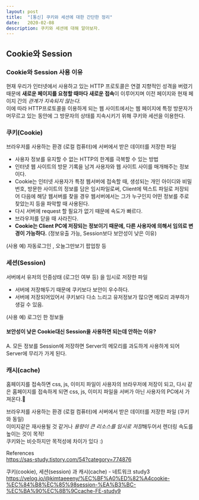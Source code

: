```yaml
---
layout: post
title:  "[통신] 쿠키와 세션에 대한 간단한 정리"
date:   2020-02-08
description: 쿠키와 세션에 대해 알아보자.
---
```


##  Cookie와 Session

### Cookie와 Session 사용 이유  
현재 우리가 인터넷에서 사용하고 있는 HTTP 프로토콜은 연결 지향적인 성격을 버렸기 때문에 **새로운 페이지를 요청할 때마다 새로운 접속**이 이루어지며 이전 페이지와 현재 페이지 간의 *관계가 지속되지 않는다.*  
이에 따라 HTTP프로토콜을 이용하게 되는 웹 사이트에서는 웹 페이지에 특정 방문자가 머무르고 있는 동안에 그 방문자의 상태를 지속시키기 위해 쿠키와 세션을 이용한다.

### 쿠키(Cookie)
브라우저를 사용하는 환경 (로컬 컴퓨터)에 서버에서 받은 데이터를 저장한 파일  

- 사용자 정보를 유지할 수 없는 HTTP의 한계를 극복할 수 있는 방법
- 인터넷 웹 사이트의 방문 기록을 남겨 사용자와 웹 사이트 사이를 매개해주는 정보이다.
- Cookie는 인터넷 사용자가 특정 웹서버에 접속할 때, 생성되는 개인 아이디와 비밀번호, 방문한 사이트의 정보를 담은 임시파일로써, Client에 텍스트 파일로 저장되어 다음에 해당 웹서버를 찾을 경우 웹서버에서는 그가 누구인지 어떤 정보를 주로 찾았는지 등을 파악할 때 사용된다.  
- 다시 서버에 request 할 필요가 없기 때문에 속도가 빠르다.  
- 브라우저를 닫을 때 사라진다.  
- **Cookie는 Client PC에 저장되는 정보이기 때문에, 다른 사용자에 의해서 임의로 변경이 가능하다.** (정보유출 가능, Session보다 보안성이 낮은 이유)  

(사용 예) 자동로그인 , 오늘그만보기 팝업창 등

### 세션(Session)  
서버에서 유저의 인증상태 (로그인 여부 등) 을 임시로 저장한 파일  

- 서버에 저장해두기 때문에 쿠키보다 보안이 우수하다.
- 서버에 저장되어있어서 쿠키보다 다소 느리고 유저정보가 많으면 메모리 과부하가 생길 수 있음.  

(사용 예) 로그인 한 정보들

#### 보안성이 낮은 Cookie대신 Session을 사용하면 되는데 안하는 이유?

A. 모든 정보를 Session에 저장하면 Server의 메모리를 과도하게 사용하게 되어 Server에 무리가 가게 된다.

### 캐시(cache)  
홈페이지를 접속하면 css, js, 이미지 파일이 사용자의 브라우저에 저장이 되고, 다시 같은 홈페이지를 접속하게 되면 css, js, 이미지 파일을 서버가 아닌 사용자의 PC에서 가져온다.  

브라우저를 사용하는 환경 (로컬 컴퓨터)에 서버에서 받은 데이터를 저장한 파일 (쿠키와 동일)  
이미지같은 재사용될 것 같거나 *용량이 큰 리소스를 임시로 저장*해두어서 렌더링 속도를 높이는 것이 목적!  
쿠키와는 비슷하지만 목적성에 차이가 있다 :)  



References  
https://sas-study.tistory.com/54?category=774876

쿠키(cookie), 세션(session) 과 캐시(cache) - 네트워크 study3  
https://velog.io/@kimtaeeeny/%EC%BF%A0%ED%82%A4cookie-%EC%84%B8%EC%85%98session-%EA%B3%BC-%EC%BA%90%EC%8B%9Ccache-FE-study9

